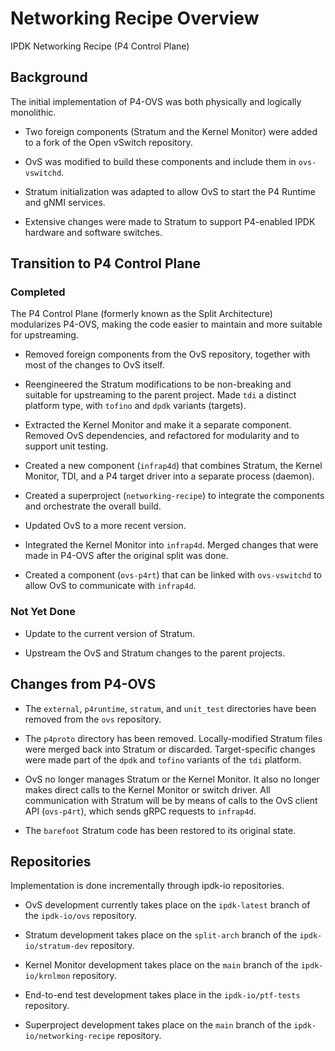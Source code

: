 # Networking Recipe Overview

IPDK Networking Recipe (P4 Control Plane)

## Background

The initial implementation of P4-OVS was both physically and logically
monolithic.

- Two foreign components (Stratum and the Kernel Monitor) were added to a
  fork of the Open vSwitch repository.

- OvS was modified to build these components and include them in
  `ovs-vswitchd`.

- Stratum initialization was adapted to allow OvS to start the P4 Runtime
  and gNMI services.

- Extensive changes were made to Stratum to support P4-enabled IPDK hardware
  and software switches.

## Transition to P4 Control Plane

### Completed

The P4 Control Plane (formerly known as the Split Architecture) modularizes
P4-OVS, making the code easier to maintain and more suitable for upstreaming.

- Removed foreign components from the OvS repository, together with most
  of the changes to OvS itself.

- Reengineered the Stratum modifications to be non-breaking and suitable for
  upstreaming to the parent project. Made `tdi` a distinct platform type,
  with `tofino` and `dpdk` variants (targets).

- Extracted the Kernel Monitor and make it a separate component. Removed
  OvS dependencies, and refactored for modularity and to support unit testing.

- Created a new component (`infrap4d`) that combines Stratum, the Kernel
  Monitor, TDI, and a P4 target driver into a separate process (daemon).

- Created a superproject (`networking-recipe`) to integrate the components
  and orchestrate the overall build.

- Updated OvS to a more recent version.

- Integrated the Kernel Monitor into `infrap4d`. Merged changes that were
  made in P4-OVS after the original split was done.

- Created a component (`ovs-p4rt`) that can be linked with `ovs-vswitchd`
  to allow OvS to communicate with `infrap4d`.

### Not Yet Done

- Update to the current version of Stratum.

- Upstream the OvS and Stratum changes to the parent projects.

## Changes from P4-OVS

- The `external`, `p4runtime`, `stratum`, and `unit_test` directories
  have been removed from the `ovs` repository.

- The `p4proto` directory has been removed. Locally-modified Stratum files
  were merged back into Stratum or discarded. Target-specific changes were
  made part of the `dpdk` and `tofino` variants of the `tdi` platform.

- OvS no longer manages Stratum or the Kernel Monitor. It also no longer
  makes direct calls to the Kernel Monitor or switch driver. All communication
  with Stratum will be by means of calls to the OvS client API (`ovs-p4rt`),
  which sends gRPC requests to `infrap4d`.

- The `barefoot` Stratum code has been restored to its original state.

## Repositories

Implementation is done incrementally through ipdk-io repositories.

- OvS development currently takes place on the `ipdk-latest` branch of the
  `ipdk-io/ovs` repository.

- Stratum development takes place on the `split-arch` branch of the
  `ipdk-io/stratum-dev` repository.

- Kernel Monitor development takes place on the `main` branch of the
  `ipdk-io/krnlmon` repository.

- End-to-end test development takes place in the `ipdk-io/ptf-tests`
  repository.

- Superproject development takes place on the `main` branch of the
  `ipdk-io/networking-recipe` repository.
